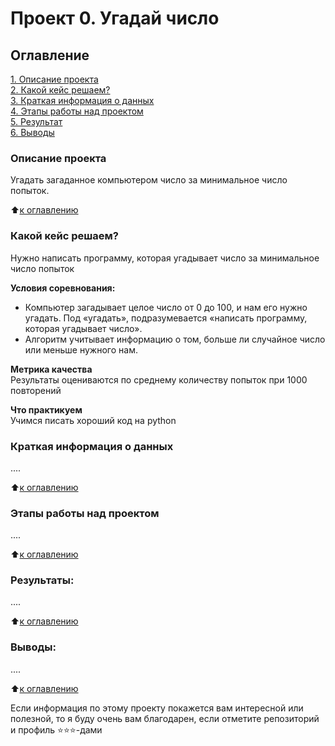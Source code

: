 # Проект 0. Угадай число

## Оглавление  
[1. Описание проекта](https://github.com/hremeus/ds_learning/tree/main/project_0/README.md#Описание-проекта)  
[2. Какой кейс решаем?](https://github.com/hremeus/ds_learning/tree/main/project_0/README.md#Какой-кейс-решаем)  
[3. Краткая информация о данных](https://github.com/hremeus/ds_learning/tree/main/project_0/README.md#Краткая-информация-о-данных)  
[4. Этапы работы над проектом](https://github.com/hremeus/ds_learning/tree/main/project_0/README.md#Этапы-работы-над-проектом)  
[5. Результат](https://github.com/hremeus/ds_learning/tree/main/project_0/README.md#Результат)    
[6. Выводы](https://github.com/hremeus/ds_learning/tree/main/project_0/README.md#Выводы) 

### Описание проекта    
Угадать загаданное компьютером число за минимальное число попыток.

:arrow_up:[к оглавлению](https://github.com/hremeus/ds_learning/tree/main/project_0/README.md#Оглавление)


### Какой кейс решаем?    
Нужно написать программу, которая угадывает число за минимальное число попыток

**Условия соревнования:**  
- Компьютер загадывает целое число от 0 до 100, и нам его нужно угадать. Под «угадать», подразумевается «написать программу, которая угадывает число».
- Алгоритм учитывает информацию о том, больше ли случайное число или меньше нужного нам.

**Метрика качества**     
Результаты оцениваются по среднему количеству попыток при 1000 повторений

**Что практикуем**     
Учимся писать хороший код на python


### Краткая информация о данных
....
  
:arrow_up:[к оглавлению](https://github.com/hremeus/ds_learning/tree/main/project_0/README.md#Оглавление)


### Этапы работы над проектом  
....

:arrow_up:[к оглавлению](https://github.com/hremeus/ds_learning/tree/main/project_0/README.md#Оглавление)


### Результаты:  
....

:arrow_up:[к оглавлению](https://github.com/hremeus/ds_learning/tree/main/project_0/README.md#Оглавление)


### Выводы:  
....

:arrow_up:[к оглавлению](https://github.com/hremeus/ds_learning/tree/main/project_0/README.md#Оглавление)


Если информация по этому проекту покажется вам интересной или полезной, то я буду очень вам благодарен, если отметите репозиторий и профиль ⭐️⭐️⭐️-дами